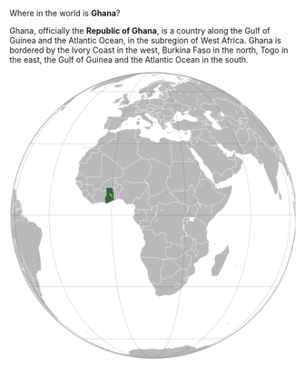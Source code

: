 Where in the world is **Ghana**?
<!--question-->
Ghana, officially the **Republic of Ghana**, is a country along the Gulf of Guinea and the Atlantic Ocean, in the subregion of West Africa. Ghana is bordered by the Ivory Coast in the west, Burkina Faso in the north, Togo in the east, the Gulf of Guinea and the Atlantic Ocean in the south.

![Map of Ghana](images/Ghana_(orthographic_projection).svg)